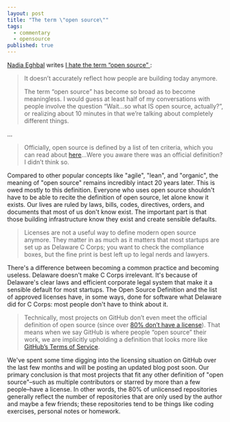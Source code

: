 ```yaml
---
layout: post
title: "The term \"open source\""
tags: 
  - commentary
  - opensource
published: true
---
```


[Nadia Eghbal](https://twitter.com/nayafia) writes [I hate the term “open source”
](https://medium.com/@nayafia/i-hate-the-term-open-source-a65fd481a95):

> It doesn’t accurately reflect how people are building today anymore.
>
> The term “open source” has become so broad as to become meaningless. I would guess at least half of my conversations with people involve the question “Wait…so what IS open source, actually?”, or realizing about 10 minutes in that we’re talking about completely different things.

…

> Officially, open source is defined by a list of ten criteria, which you can read about [here](https://opensource.org/osd)…Were you aware there was an official definition? I didn’t think so.

Compared to other popular concepts like "agile", "lean", and "organic", the meaning of "open source" remains incredibly intact 20 years later. This is owed mostly to this definition. Everyone who uses open source shouldn't have to be able to recite the definition of open source, let alone know it exists. Our lives are ruled by laws, bills, codes, directives, orders, and documents that most of us don't know exist. The important part is that those building infrastructure know they exist and create sensible defaults.

> Licenses are not a useful way to define modern open source anymore. They matter in as much as it matters that most startups are set up as Delaware C Corps; you want to check the compliance boxes, but the fine print is best left up to legal nerds and lawyers.

There's a difference between becoming a common practice and becoming useless. Delaware doesn't make C Corps irrelevant. It's because of Delaware's clear laws and efficient corporate legal system that make it a sensible default for most startups. The Open Source Definition and the list of approved licenses have, in some ways, done for software what Delaware did for C Corps: most people don't have to think about it.

> Technically, most projects on GitHub don’t even meet the official definition of open source (since over [80% don’t have a license](https://github.com/blog/1964-open-source-license-usage-on-github-com)). That means when we say GitHub is where people “open source” their work, we are implicitly upholding a definition that looks more like [GitHub’s Terms of Service](https://help.github.com/articles/open-source-licensing/#what-happens-if-i-dont-choose-a-license).

We've spent some time digging into the licensing situation on GitHub over the last few months and will be posting an updated blog post soon. Our primary conclusion is that most projects that fit any other definition of "open source"–such as multiple contributors or starred by more than a few people–have a license. In other words, the 80% of unlicensed repositories generally reflect the number of repositories that are only used by the author and maybe a few friends; these repositories tend to be things like coding exercises, personal notes or homework.